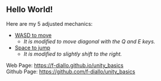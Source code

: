 ## Hello World!  

Here are my 5 adjusted mechanics:
- [WASD to move](buid_webgl_wasd_movement)
    - *It is modified to move diagonal with the Q and E keys.*
- [Space to jump](build_webgl_space2jump)
    - *It is modified to slightly shift to the right.*
<!-- - [Space to shoot]()
    - *It is modified to shoot in other directions with the WASD keys.*
- [Load next scene]()
    - **
- [Move camera]()
    - *It is modified to zoom in with the N key and out with the M key.*   -->

Web Page: <https://f-diallo.github.io/unity_basics>  
Github Page: <https://github.com/f-diallo/unity_basics>